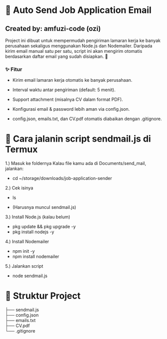 # 📧 Auto Send Job Application Email 
## Created by: amfuzi-code (ozi)
Project ini dibuat untuk mempermudah pengiriman lamaran kerja ke banyak perusahaan sekaligus menggunakan Node.js dan Nodemailer.
Daripada kirim email manual satu per satu, script ini akan mengirim otomatis berdasarkan daftar email yang sudah disiapkan. 🚀
### ✨ Fitur
- Kirim email lamaran kerja otomatis ke banyak perusahaan.

- Interval waktu antar pengiriman (default: 5 menit).

- Support attachment (misalnya CV dalam format PDF).

- Konfigurasi email & password lebih aman via config.json.

- config.json, emails.txt, dan CV.pdf otomatis diabaikan dengan .gitignore.

# 🚀 Cara jalanin script sendmail.js di Termux

1.) Masuk ke foldernya
Kalau file kamu ada di Documents/send_mail, jalankan:

- cd ~/storage/downloads/job-application-sender


2.) Cek isinya

- ls

- (Harusnya muncul sendmail.js)


3.) Install Node.js (kalau belum)

- pkg update && pkg upgrade -y
- pkg install nodejs -y


4.) Install Nodemailer

- npm init -y
- npm install nodemailer


5.) Jalankan script

- node sendmail.js

# 📂 Struktur Project

├── sendmail.js     
├── config.json     
├── emails.txt      
├── CV.pdf          
└── .gitignore
